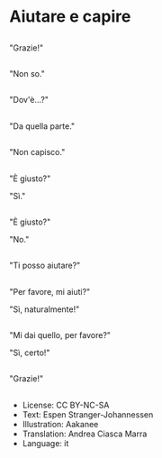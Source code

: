 # Aiutare e capire

##
"Grazie!"

##
"Non so."

##
"Dov'è...?"

##
"Da quella parte."

##
"Non capisco."

##
"È giusto?"

"Sì."

##
"È giusto?"

"No."

##
"Ti posso aiutare?"

##
"Per favore, mi aiuti?"

"Sì, naturalmente!"

##
"Mi dai quello, per favore?"

"Sì, certo!"

##
"Grazie!"

##
* License: CC BY-NC-SA
* Text: Espen Stranger-Johannessen
* Illustration: Aakanee
* Translation: Andrea Ciasca Marra
* Language: it
